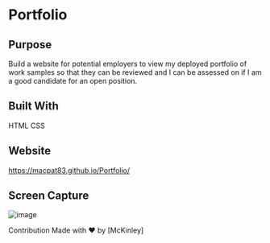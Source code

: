 # Portfolio


## Purpose

Build a website for potential employers to view my deployed portfolio of work samples so that they can be reviewed 
and I can be assessed on if I am a good candidate for an open position.


## Built With
HTML
CSS


## Website
https://macpat83.github.io/Portfolio/

## Screen Capture

![image](https://user-images.githubusercontent.com/98047373/160728716-6b801742-1ca8-4a70-9bf8-a1fd1f602d5c.png)


Contribution
Made with ❤️ by [McKinley]


